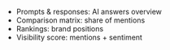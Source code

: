 - Prompts & responses: AI answers overview
- Comparison matrix: share of mentions
- Rankings: brand positions
- Visibility score: mentions + sentiment
